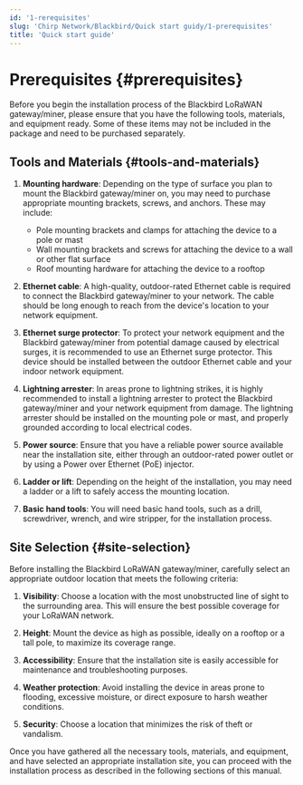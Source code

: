 ```yaml
---
id: '1-rerequisites'
slug: 'Chirp Network/Blackbird/Quick start guidy/1-prerequisites'
title: 'Quick start guide'
---
```


# Prerequisites {#prerequisites}

Before you begin the installation process of the Blackbird LoRaWAN gateway/miner, please ensure that you have the following tools, materials, and equipment ready. Some of these items may not be included in the package and need to be purchased separately.

## Tools and Materials {#tools-and-materials}

1. **Mounting hardware**: Depending on the type of surface you plan to mount the Blackbird gateway/miner on, you may need to purchase appropriate mounting brackets, screws, and anchors. These may include:
   - Pole mounting brackets and clamps for attaching the device to a pole or mast
   - Wall mounting brackets and screws for attaching the device to a wall or other flat surface
   - Roof mounting hardware for attaching the device to a rooftop

2. **Ethernet cable**: A high-quality, outdoor-rated Ethernet cable is required to connect the Blackbird gateway/miner to your network. The cable should be long enough to reach from the device's location to your network equipment.

3. **Ethernet surge protector**: To protect your network equipment and the Blackbird gateway/miner from potential damage caused by electrical surges, it is recommended to use an Ethernet surge protector. This device should be installed between the outdoor Ethernet cable and your indoor network equipment.

4. **Lightning arrester**: In areas prone to lightning strikes, it is highly recommended to install a lightning arrester to protect the Blackbird gateway/miner and your network equipment from damage. The lightning arrester should be installed on the mounting pole or mast, and properly grounded according to local electrical codes.

5. **Power source**: Ensure that you have a reliable power source available near the installation site, either through an outdoor-rated power outlet or by using a Power over Ethernet (PoE) injector.

6. **Ladder or lift**: Depending on the height of the installation, you may need a ladder or a lift to safely access the mounting location.

7. **Basic hand tools**: You will need basic hand tools, such as a drill, screwdriver, wrench, and wire stripper, for the installation process.

## Site Selection {#site-selection}

Before installing the Blackbird LoRaWAN gateway/miner, carefully select an appropriate outdoor location that meets the following criteria:

1. **Visibility**: Choose a location with the most unobstructed line of sight to the surrounding area. This will ensure the best possible coverage for your LoRaWAN network.

2. **Height**: Mount the device as high as possible, ideally on a rooftop or a tall pole, to maximize its coverage range.

3. **Accessibility**: Ensure that the installation site is easily accessible for maintenance and troubleshooting purposes.

4. **Weather protection**: Avoid installing the device in areas prone to flooding, excessive moisture, or direct exposure to harsh weather conditions.

5. **Security**: Choose a location that minimizes the risk of theft or vandalism.

Once you have gathered all the necessary tools, materials, and equipment, and have selected an appropriate installation site, you can proceed with the installation process as described in the following sections of this manual.